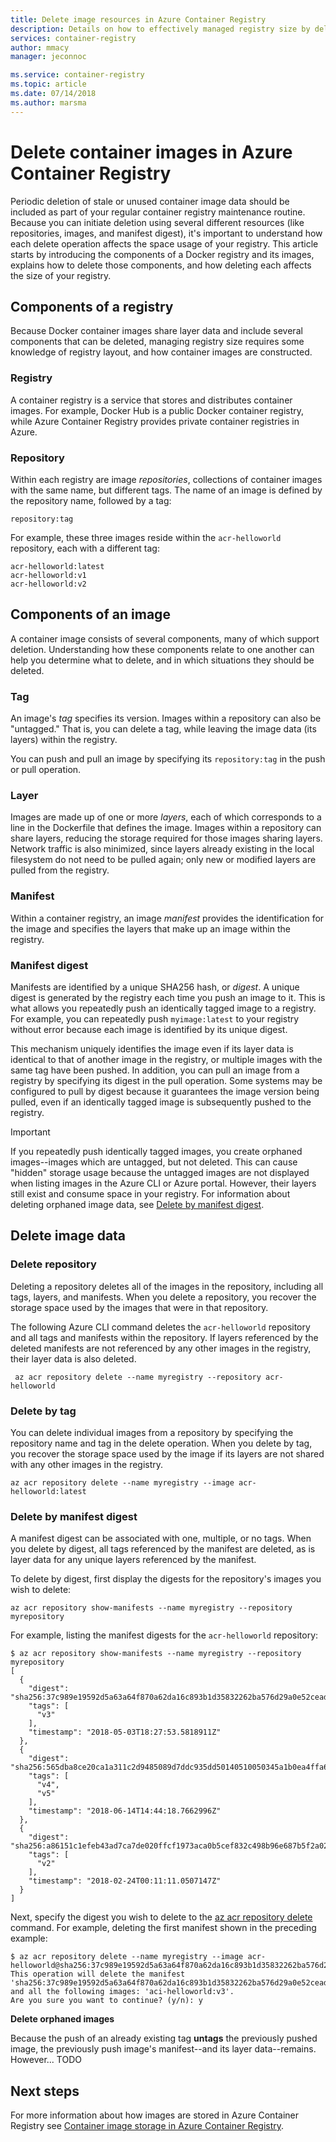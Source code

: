 ```yaml
---
title: Delete image resources in Azure Container Registry
description: Details on how to effectively managed registry size by deleting container image data.
services: container-registry
author: mmacy
manager: jeconnoc

ms.service: container-registry
ms.topic: article
ms.date: 07/14/2018
ms.author: marsma
---
```


# Delete container images in Azure Container Registry

Periodic deletion of stale or unused container image data should be included as part of your regular container registry maintenance routine. Because you can initiate deletion using several different resources (like repositories, images, and manifest digest), it's important to understand how each delete operation affects the space usage of your registry. This article starts by introducing the components of a Docker registry and its images, explains how to delete those components, and how deleting each affects the size of your registry.

## Components of a registry

Because Docker container images share layer data and include several components that can be deleted, managing registry size requires some knowledge of registry layout, and how container images are constructed.

### Registry

A container registry is a service that stores and distributes container images. For example, Docker Hub is a public Docker container registry, while Azure Container Registry provides private container registries in Azure.

### Repository

Within each registry are image *repositories*, collections of container images with the same name, but different tags. The name of an image is defined by the repository name, followed by a tag:

`repository:tag`

For example, these three images reside within the `acr-helloworld` repository, each with a different tag:

```
acr-helloworld:latest
acr-helloworld:v1
acr-helloworld:v2
```

## Components of an image

A container image consists of several components, many of which support deletion. Understanding how these components relate to one another can help you determine what to delete, and in which situations they should be deleted.

### Tag

An image's *tag* specifies its version. Images within a repository can also be "untagged." That is, you can delete a tag, while leaving the image data (its layers) within the registry.

You can push and pull an image by specifying its `repository:tag` in the push or pull operation.

### Layer

Images are made up of one or more *layers*, each of which corresponds to a line in the Dockerfile that defines the image. Images within a repository can share layers, reducing the storage required for those images sharing layers. Network traffic is also minimized, since layers already existing in the local filesystem do not need to be pulled again; only new or modified layers are pulled from the registry.

### Manifest

Within a container registry, an image *manifest* provides the identification for the image and specifies the layers that make up an image within the registry.

### Manifest digest

Manifests are identified by a unique SHA256 hash, or *digest*. A unique digest is generated by the registry each time you push an image to it. This is what allows you repeatedly push an identically tagged image to a registry. For example, you can repeatedly push `myimage:latest` to your registry without error because each image is identified by its unique digest.

This mechanism uniquely identifies the image even if its layer data is identical to that of another image in the registry, or multiple images with the same tag have been pushed. In addition, you can pull an image from a registry by specifying its digest in the pull operation. Some systems may be configured to pull by digest because it guarantees the image version being pulled, even if an identically tagged image is subsequently pushed to the registry.

> [!IMPORTANT]
> If you repeatedly push identically tagged images, you create orphaned images--images which are untagged, but not deleted. This can cause "hidden" storage usage because the untagged images are not displayed when listing images in the Azure CLI or Azure portal. However, their layers still exist and consume space in your registry. For information about deleting orphaned image data, see [Delete by manifest digest](#delete-by-manifest-digest).

## Delete image data

### Delete repository

Deleting a repository deletes all of the images in the repository, including all tags, layers, and manifests. When you delete a repository, you recover the storage space used by the images that were in that repository.

The following Azure CLI command deletes the `acr-helloworld` repository and all tags and manifests within the repository. If layers referenced by the deleted manifests are not referenced by any other images in the registry, their layer data is also deleted.

```azurecli
 az acr repository delete --name myregistry --repository acr-helloworld
```

### Delete by tag

You can delete individual images from a repository by specifying the repository name and tag in the delete operation. When you delete by tag, you recover the storage space used by the image if its layers are not shared with any other images in the registry.

```azurecli
az acr repository delete --name myregistry --image acr-helloworld:latest
```

### Delete by manifest digest

A manifest digest can be associated with one, multiple, or no tags. When you delete by digest, all tags referenced by the manifest are deleted, as is layer data for any unique layers referenced by the manifest.

To delete by digest, first display the digests for the repository's images you wish to delete:

```azurecli
az acr repository show-manifests --name myregistry --repository myrepository
```

For example, listing the manifest digests for the `acr-helloworld` repository:

```console
$ az acr repository show-manifests --name myregistry --repository myrepository
[
  {
    "digest": "sha256:37c989e19592d5a63a64f870a62da16c893b1d35832262ba576d29a0e52ceada",
    "tags": [
      "v3"
    ],
    "timestamp": "2018-05-03T18:27:53.5818911Z"
  },
  {
    "digest": "sha256:565dba8ce20ca1a311c2d9485089d7ddc935dd50140510050345a1b0ea4ffa6e",
    "tags": [
      "v4",
      "v5"
    ],
    "timestamp": "2018-06-14T14:44:18.7662996Z"
  },
  {
    "digest": "sha256:a86151c1efeb43ad7ca7de020ffcf1973aca0b5cef832c498b96e687b5f2a028",
    "tags": [
      "v2"
    ],
    "timestamp": "2018-02-24T00:11:11.0507147Z"
  }
]
```

Next, specify the digest you wish to delete to the [az acr repository delete]() command. For example, deleting the first manifest shown in the preceding example:

```azurecli
$ az acr repository delete --name myregistry --image acr-helloworld@sha256:37c989e19592d5a63a64f870a62da16c893b1d35832262ba576d29a0e52ceada
This operation will delete the manifest 'sha256:37c989e19592d5a63a64f870a62da16c893b1d35832262ba576d29a0e52ceada' and all the following images: 'aci-helloworld:v3'.
Are you sure you want to continue? (y/n): y
```

**Delete orphaned images**

Because the push of an already existing tag **untags** the previously pushed image, the previously push image's manifest--and its layer data--remains. However... TODO

## Next steps

For more information about how images are stored in Azure Container Registry see [Container image storage in Azure Container Registry](container-registry-storage.md).

<!-- IMAGES -->

<!-- LINKS - External -->
[portal]: https://portal.azure.com

<!-- LINKS - Internal -->
